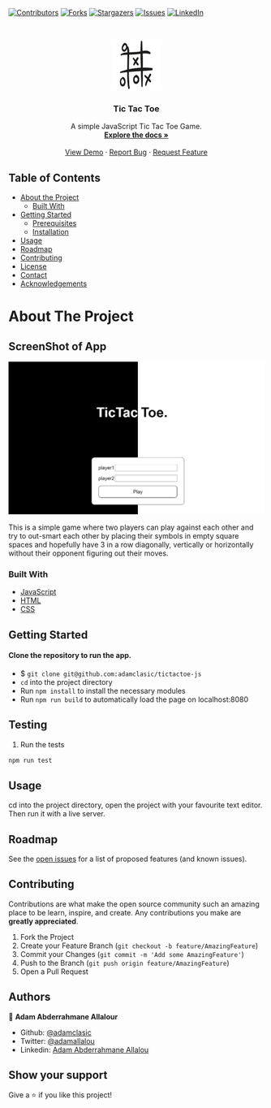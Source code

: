 [![Contributors][contributors-shield]][contributors-url]
[![Forks][forks-shield]][forks-url]
[![Stargazers][stars-shield]][stars-url]
[![Issues][issues-shield]][issues-url]
[![LinkedIn][linkedin-shield]][linkedin-url]



<!-- PROJECT LOGO -->
<br />
<p align="center">
  <a href="https://github.com/adamclasic/tictactoe-js">
    <img src="assets/images/ttt.png" alt="Logo" width="100" height="100">
  </a>

  <h3 align="center">Tic Tac Toe</h3>

  <p align="center">
    A simple JavaScript Tic Tac Toe Game.
    <br />
    <a href="https://github.com/adamclasic/tictactoe-js"><strong>Explore the docs »</strong></a>
    <br />
    <br />
    <a href="https://raw.githack.com/adamclasic/tictactoe-js/feature/index.html">View Demo</a>
    ·
    <a href="https://github.com/adamclasic/tictactoe-js/issues">Report Bug</a>
    ·
    <a href="https://github.com/adamclasic/tictactoe-js/issues">Request Feature</a>
  </p>
</p>



<!-- TABLE OF CONTENTS -->
## Table of Contents

* [About the Project](#about-the-project)
  * [Built With](#built-with)
* [Getting Started](#getting-started)
  * [Prerequisites](#prerequisites)
  * [Installation](#installation)
* [Usage](#usage)
* [Roadmap](#roadmap)
* [Contributing](#contributing)
* [License](#license)
* [Contact](#contact)
* [Acknowledgements](#acknowledgements)



<!-- ABOUT THE PROJECT -->
# About The Project

## ScreenShot of App
[![Product Name Screen Shot][product-screenshot]]()

This is a simple game where two players can play against each other and try to out-smart each other by placing their symbols in empty square spaces and hopefully have 3 in a row diagonally, vertically or horizontally without their opponent figuring out their moves. 

### Built With

* [JavaScript](https://en.wikipedia.org/wiki/JavaScript)
* [HTML](https://en.wikipedia.org/wiki/HTML)
* [CSS](https://en.wikipedia.org/wiki/Cascading_Style_Sheets)



<!-- GETTING STARTED -->
## Getting Started


#### Clone the repository to run the app.

- $ `git clone git@github.com:adamclasic/tictactoe-js`
- `cd` into the project directory
- Run `npm install` to install the necessary modules
- Run `npm run build` to automatically load the page on localhost:8080

## Testing
 
1. Run the tests
```sh
npm run test
```



<!-- USAGE EXAMPLES -->
## Usage

cd into the project directory, open the project with your favourite text editor. Then run it with a live server.


<!-- ROADMAP -->
## Roadmap

See the [open issues](https://github.com/adamclasic/tictactoe-js/issues) for a list of proposed features (and known issues).



<!-- CONTRIBUTING -->
## Contributing

Contributions are what make the open source community such an amazing place to be learn, inspire, and create. Any contributions you make are **greatly appreciated**.

1. Fork the Project
2. Create your Feature Branch (`git checkout -b feature/AmazingFeature`)
3. Commit your Changes (`git commit -m 'Add some AmazingFeature'`)
4. Push to the Branch (`git push origin feature/AmazingFeature`)
5. Open a Pull Request



<!-- LICENSE -->

<!-- CONTACT -->
## Authors

👤 **Adam Abderrahmane Allalour**

- Github: [@adamclasic](https://github.com/adamclasic)
- Twitter: [@adamallalou](https://twitter.com/adamallalou)
- Linkedin: [Adam Abderrahmane Allalou](https://linkedin.com/adam-allalou)

<!-- ACKNOWLEDGEMENTS -->
## Show your support

Give a ⭐️ if you like this project!




<!-- MARKDOWN LINKS & IMAGES -->
<!-- https://www.markdownguide.org/basic-syntax/#reference-style-links -->
[contributors-shield]: https://img.shields.io/github/contributors/adamclasic/tictactoe-js.svg?style=flat-square
[contributors-url]: https://github.com/adamclasic/tictactoe-js/graphs/contributors
[forks-shield]: https://img.shields.io/github/forks/adamclasic/tictactoe-js.svg?style=flat-square
[forks-url]: https://github.com/adamclasic/tictactoe-js/network/members
[stars-shield]: https://img.shields.io/github/stars/adamclasic/tictactoe-js.svg?style=flat-square
[stars-url]: https://github.com/adamclasic/tictactoe-js/stargazers
[issues-shield]: https://img.shields.io/github/issues/adamclasic/tictactoe-js.svg?style=flat-square
[issues-url]: https://github.com/adamclasic/tictactoe-js/issues
[linkedin-shield]: https://img.shields.io/badge/-LinkedIn-black.svg?style=flat-square&logo=linkedin&colorB=555
[linkedin-url]: https://linkedin.com/adam-allalou
[product-screenshot]: assets/images/screen.jpg
